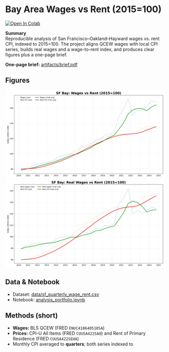 # Bay Area Wages vs Rent (2015=100)

[![Open In Colab](https://colab.research.googleusercontent.com/assets/colab-badge.svg)](https://colab.research.google.com/github/Darnellious1/bay-area-wages-vs-ren/blob/main/analysis_portfolio.ipynb)

**Summary**  
Reproducible analysis of San Francisco–Oakland–Hayward wages vs. rent CPI, indexed to 2015=100. The project aligns QCEW wages with local CPI series, builds real wages and a wage-to-rent index, and produces clear figures plus a one-page brief.

**One-page brief:** [artifacts/brief.pdf](artifacts/brief.pdf)

## Figures
![Wages vs Rent (2015=100)](figures/sf_wage_vs_rent_clean.png)
![Real Wages vs Rent (2015=100)](figures/sf_real_wage_vs_rent_clean.png)

## Data & Notebook
- Dataset: [data/sf_quarterly_wage_rent.csv](data/sf_quarterly_wage_rent.csv)  
- Notebook: [analysis_portfolio.ipynb](analysis_portfolio.ipynb)

## Methods (short)
- **Wages:** BLS QCEW (FRED `ENUC418640510SA`)  
- **Prices:** CPI-U All Items (FRED `CUUSA422SA0`) and Rent of Primary Residence (FRED `CUUSA422SEHA`)  
- Monthly CPI averaged to **quarters**; both series indexed to
